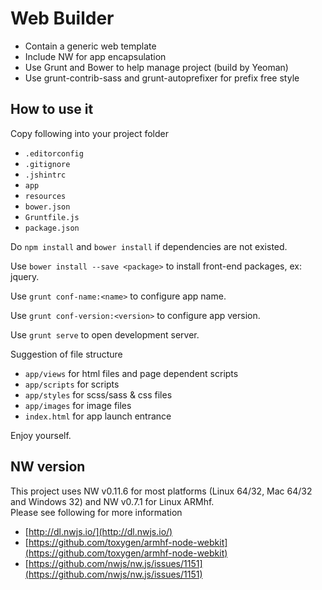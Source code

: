 # Web Builder

- Contain a generic web template  
- Include NW for app encapsulation  
- Use Grunt and Bower to help manage project (build by Yeoman)  
- Use grunt-contrib-sass and grunt-autoprefixer for prefix free style  

## How to use it

Copy following into your project folder

- `.editorconfig`  
- `.gitignore`  
- `.jshintrc`  
- `app`  
- `resources`  
- `bower.json`  
- `Gruntfile.js`  
- `package.json`  

Do `npm install` and `bower install` if dependencies are not existed.

Use `bower install --save <package>` to install front-end packages, ex: jquery.

Use `grunt conf-name:<name>` to configure app name.

Use `grunt conf-version:<version>` to configure app version.

Use `grunt serve` to open development server.

Suggestion of file structure

- `app/views` for html files and page dependent scripts
- `app/scripts` for scripts
- `app/styles` for scss/sass & css files
- `app/images` for image files
- `index.html` for app launch entrance

Enjoy yourself.

## NW version

This project uses NW v0.11.6 for most platforms (Linux 64/32, Mac 64/32 and Windows 32) and NW v0.7.1 for Linux ARMhf.  
Please see following for more information

- [http://dl.nwjs.io/](http://dl.nwjs.io/)
- [https://github.com/toxygen/armhf-node-webkit](https://github.com/toxygen/armhf-node-webkit)
- [https://github.com/nwjs/nw.js/issues/1151](https://github.com/nwjs/nw.js/issues/1151)
